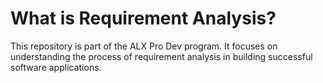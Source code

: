 # What is Requirement Analysis?

This repository is part of the ALX Pro Dev program. It focuses on understanding the process of requirement analysis in building successful software applications.
